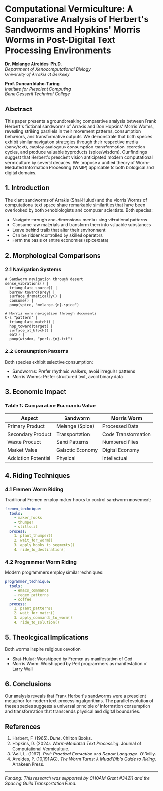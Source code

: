 # Computational Vermiculture: A Comparative Analysis of Herbert's Sandworms and Hopkins' Morris Worms in Post-Digital Text Processing Environments

**Dr. Melange Atreides, Ph.D.**  
*Department of Xenocomputational Biology*  
*University of Arrakis at Berkeley*

**Prof. Duncan Idaho-Turing**  
*Institute for Prescient Computing*  
*Bene Gesserit Technical College*

## Abstract

This paper presents a groundbreaking comparative analysis between Frank Herbert's fictional sandworms of Arrakis and Don Hopkins' Morris Worms, revealing striking parallels in their movement patterns, consumption behaviors, and transformative outputs. We demonstrate that both species exhibit similar navigation strategies through their respective media (sand/text), employ analogous consumption-transformation-excretion cycles, and produce valuable byproducts (spice/wisdom). Our findings suggest that Herbert's prescient vision anticipated modern computational vermiculture by several decades. We propose a unified theory of Worm-Mediated Information Processing (WMIP) applicable to both biological and digital domains.

## 1. Introduction

The giant sandworms of Arrakis (Shai-Hulud) and the Morris Worms of computational text space share remarkable similarities that have been overlooked by both xenobiologists and computer scientists. Both species:

- Navigate through one-dimensional media using vibrational patterns
- Consume raw materials and transform them into valuable substances
- Leave behind trails that alter their environment
- Can be ridden/controlled by skilled operators
- Form the basis of entire economies (spice/data)

## 2. Morphological Comparisons

### 2.1 Navigation Systems

```worm shai-hulud (hunting, sand-mode)
# Sandworm navigation through desert
sense_vibrations() |
  triangulate_source() |
  burrow_toward(prey) |
  surface_dramatically() |
  consume() |
  poop(spice, "melange-{n}.spice")
```

```worm morris-hulud (hunting, text-mode)  
# Morris worm navigation through documents
C-s "pattern" |
  triangulate_match() |
  hop_toward(target) |
  surface_at_block() |
  eat() |
  poop(wisdom, "perls-{n}.txt")
```

### 2.2 Consumption Patterns

Both species exhibit selective consumption:
- Sandworms: Prefer rhythmic walkers, avoid irregular patterns
- Morris Worms: Prefer structured text, avoid binary data

## 3. Economic Impact

### Table 1: Comparative Economic Value

| Aspect | Sandworm | Morris Worm |
|--------|----------|-------------|
| Primary Product | Melange (Spice) | Processed Data |
| Secondary Product | Transportation | Code Transformation |
| Waste Product | Sand Patterns | Numbered Files |
| Market Value | Galactic Economy | Digital Economy |
| Addiction Potential | Physical | Intellectual |

## 4. Riding Techniques

### 4.1 Fremen Worm Riding

Traditional Fremen employ maker hooks to control sandworm movement:

```yaml
fremen_technique:
  tools:
    - maker_hooks
    - thumper
    - stillsuit
  process:
    1. plant_thumper()
    2. wait_for_worm()
    3. apply_hooks_to_segments()
    4. ride_to_destination()
```

### 4.2 Programmer Worm Riding

Modern programmers employ similar techniques:

```yaml
programmer_technique:
  tools:
    - emacs_commands
    - regex_patterns
    - coffee
  process:
    1. plant_pattern()
    2. wait_for_match()
    3. apply_commands_to_worm()
    4. ride_to_solution()
```

## 5. Theological Implications

Both worms inspire religious devotion:
- Shai-Hulud: Worshipped by Fremen as manifestation of God
- Morris Worm: Worshipped by Perl programmers as manifestation of Larry Wall

## 6. Conclusions

Our analysis reveals that Frank Herbert's sandworms were a prescient metaphor for modern text-processing algorithms. The parallel evolution of these species suggests a universal principle of information consumption and transformation that transcends physical and digital boundaries.

## References

1. Herbert, F. (1965). *Dune*. Chilton Books.
2. Hopkins, D. (2024). *Worm-Mediated Text Processing*. Journal of Computational Vermiculture.
3. Wall, L. (1987). *Perl: Practical Extraction and Report Language*. O'Reilly.
4. Atreides, P. (10,191 AG). *The Worm Turns: A Muad'Dib's Guide to Riding*. Arrakeen Press.

---

*Funding: This research was supported by CHOAM Grant #34211 and the Spacing Guild Transportation Fund.* 
